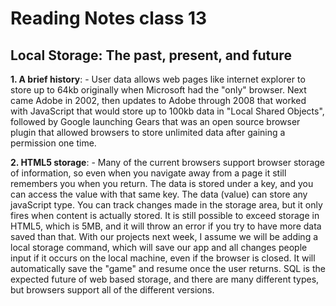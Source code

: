 # Reading Notes class 13

## Local Storage: The past, present, and future

  **1. A brief history**: 
    - User data allows web pages like internet explorer to store up to 64kb originally when Microsoft had the "only" browser. Next came Adobe in 2002, then updates to Adobe through 2008 that worked with JavaScript that would store up to 100kb data in "Local Shared Objects", followed by Google launching Gears that was an open source browser plugin that allowed browsers to store unlimited data after gaining a permission one time.
  
  **2. HTML5 storage**: 
    - Many of the current browsers support browser storage of information, so even when you navigate away from a page it still remembers you when you return. The data is stored under a key, and you can access the value with that same key. The data (value) can store any javaScript type. You can track changes made in the storage area, but it only fires when content is actually stored. It is still possible to exceed storage in HTML5, which is 5MB, and it will throw an error if you try to have more data saved than that. With our projects next week, I assume we will be adding a local storage command, which will save our app and all changes people input if it occurs on the local machine, even if the browser is closed. It will automatically save the "game" and resume once the user returns. SQL is the expected future of web based storage, and there are many different types, but browsers support all of the different versions.
